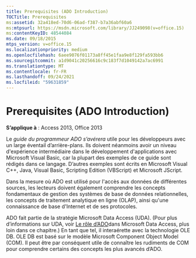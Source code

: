 ```yaml
---
title: Prerequisites (ADO Introduction)
TOCTitle: Prerequisites
ms:assetid: 32a418ed-70d6-06ad-f387-b7a36abf60a6
ms:mtpsurl: https://msdn.microsoft.com/library/JJ249098(v=office.15)
ms:contentKeyID: 48544084
ms.date: 09/18/2015
mtps_version: v=office.15
ms.localizationpriority: medium
ms.openlocfilehash: 6aee9076f01173a8ff45e1faa9e8f129fa593bb6
ms.sourcegitcommit: a1d9041c20256616c9c183f7d1049142a7ac6991
ms.translationtype: MT
ms.contentlocale: fr-FR
ms.lasthandoff: 09/24/2021
ms.locfileid: "59631859"
---
```

# <a name="prerequisites-ado-introduction"></a>Prerequisites (ADO Introduction)

**S’applique à** : Access 2013, Office 2013

Le *guide du programmeur ADO s’avérera* utile pour les développeurs avec un large éventail d’arrière-plans. Ils doivent néanmoins avoir un niveau d'expérience intermédiaire dans le développement d'applications avec Microsoft Visual Basic, car la plupart des exemples de ce guide sont rédigés dans ce langage. D’autres exemples sont écrits en Microsoft Visual C++, Java, Visual Basic, Scripting Edition (VBScript) et Microsoft JScript.

Dans la mesure où ADO est utilisé pour l'accès aux données de différentes sources, les lecteurs doivent également comprendre les concepts fondamentaux de gestion des systèmes de base de données relationnelles, les concepts de traitement analytique en ligne (OLAP), ainsi qu'une connaissance de base d'Internet et de ses protocoles.

ADO fait partie de la stratégie Microsoft Data Access (UDA). (Pour plus d’informations sur UDA, voir [Le rôle d’ADO](the-role-of-ado-in-microsoft-data-access.md)dans Microsoft Data Access, plus loin dans ce chapitre.) En tant que tel, il interaérette avec la technologie OLE DB. OLE DB est basé sur le modèle Microsoft Component Object Model (COM). Il peut être par conséquent utile de connaître les rudiments de COM pour comprendre certains des concepts les plus avancés d’ADO.

